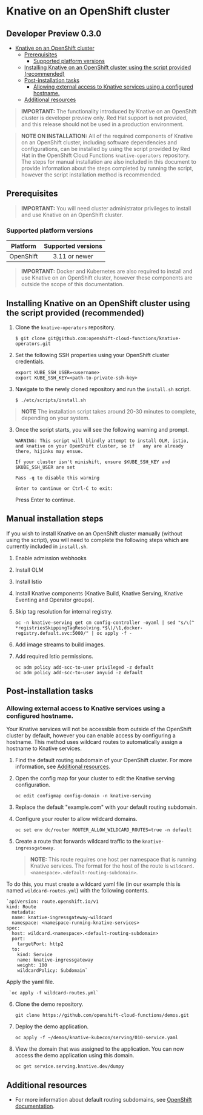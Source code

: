 # Knative on an OpenShift cluster
Developer Preview 0.3.0
------

<!-- TOC depthFrom:1 depthTo:6 withLinks:1 updateOnSave:1 orderedList:0 -->

- [Knative on an OpenShift cluster](#knative-on-an-openshift-cluster)
	- [Prerequisites](#prerequisites)
		- [Supported platform versions](#supported-platform-versions)
	- [Installing Knative on an OpenShift cluster using the script provided (recommended)](#installing-knative-on-an-openshift-cluster-using-the-script-provided-recommended)
	- [Post-installation tasks](#post-installation-tasks)
		- [Allowing external access to Knative services using a configured hostname.](#allowing-external-access-to-knative-services-using-a-configured-hostname)
	- [Additional resources](#additional-resources)

<!-- /TOC -->

> **IMPORTANT:** The functionality introduced by Knative on an OpenShift cluster is developer preview only. Red Hat support is not provided, and this release should not be used in a production environment.

> **NOTE ON INSTALLATION:** All of the required components of Knative on an OpenShift cluster, including software dependencies and configurations, can be installed by using the script provided by Red Hat in the OpenShift Cloud Functions `knative-operators` repository. The steps for manual installation are also included in this document to provide information about the steps completed by running the script, however the script installation method is recommended.

## Prerequisites

> **IMPORTANT:** You will need cluster administrator privileges to install and use Knative on an OpenShift cluster.

### Supported platform versions

| Platform        | Supported versions           |
| ------------- |:-------------:|
| OpenShift      | 3.11 or newer |

> **IMPORTANT:** Docker and Kubernetes are also required to install and use Knative on an OpenShift cluster, however these components are outside the scope of this documentation.

## Installing Knative on an OpenShift cluster using the script provided (recommended)

1. Clone the `knative-operators` repository.

   `$ git clone git@github.com:openshift-cloud-functions/knative-operators.git`  

2. Set the following SSH properties using your OpenShift cluster credentials.

   `export KUBE_SSH_USER=<username>`   
   `export KUBE_SSH_KEY=<path-to-private-ssh-key>`   

2. Navigate to the newly cloned repository and run the `install.sh` script.

   `$ ./etc/scripts/install.sh`  

>**NOTE** The installation script takes around 20-30 minutes to complete, depending on your system.

3. Once the script starts, you will see the following warning and prompt.

   `WARNING: This script will blindly attempt to install OLM, istio, and knative on your OpenShift cluster, so if   any are already there, hijinks may ensue.`

   `If your cluster isn't minishift, ensure $KUBE_SSH_KEY and $KUBE_SSH_USER are set`   

   `Pass -q to disable this warning`   

   `Enter to continue or Ctrl-C to exit:`   

   Press Enter to continue.
   
## Manual installation steps

If you wish to install Knative on an OpenShift cluster manually (without using the script), you will need to complete the following steps which are currently included in `install.sh`.

1. Enable admission webhooks
2. Install OLM
3. Install Istio
4. Install Knative components (Knative Build, Knative Serving, Knative Eventing and Operator groups).
5. Skip tag resolution for internal registry.

   `oc -n knative-serving get cm config-controller -oyaml | sed "s/\(^ *registriesSkippingTagResolving.*$\)/\1,docker-registry.default.svc:5000/" | oc apply -f -`   
   
6. Add image streams to build images.
7. Add required Istio permissions.

   `oc adm policy add-scc-to-user privileged -z default`   
   `oc adm policy add-scc-to-user anyuid -z default`   

## Post-installation tasks

### Allowing external access to Knative services using a configured hostname.

Your Knative services will not be accessible from outside of the OpenShift cluster by default, however you can enable access by configuring a hostname. This method uses wildcard routes to automatically assign a hostname to Knative services.

1. Find the default routing subdomain of your OpenShift cluster. For more information, see [Additional resources](#additional-resources).
2. Open the config map for your cluster to edit the Knative serving configuration.

   `oc edit configmap config-domain -n knative-serving`   

3. Replace the default "example.com" with your default routing subdomain.
4. Configure your router to allow wildcard domains.

   `oc set env dc/router ROUTER_ALLOW_WILDCARD_ROUTES=true -n default`   

5. Create a route that forwards wildcard traffic to the `knative-ingressgateway`.
   > **NOTE:** This route requires one host per namespace that is running Knative services. The format for the host of the route is `wildcard.<namespace>.<default-routing-subdomain>`.

  To do this, you must create a wildcard yaml file (in our example this is named `wildcard-routes.yml`) with the following contents.

    `apiVersion: route.openshift.io/v1
    kind: Route
      metadata:
      name: knative-ingressgateway-wildcard
      namespace: <namespace-running-knative-services>
    spec:
      host: wildcard.<namespace>.<default-routing-subdomain>
      port:
        targetPort: http2
      to:
        kind: Service
        name: knative-ingressgateway
        weight: 100
        wildcardPolicy: Subdomain`   

  Apply the yaml file.

     `oc apply -f wildcard-routes.yml`   

6. Clone the demo repository.

   `git clone https://github.com/openshift-cloud-functions/demos.git`

7. Deploy the demo application.

   `oc apply -f ~/demos/knative-kubecon/serving/010-service.yaml`   

8. View the domain that was assigned to the application. You can now access the demo application using this domain.

   `oc get service.serving.knative.dev/dumpy`   

## Additional resources

* For more information about default routing subdomains, see [OpenShift documentation](https://docs.openshift.com/enterprise/3.0/install_config/install/deploy_router.html#customizing-the-default-routing-subdomain).
